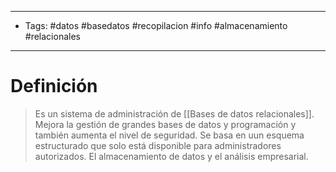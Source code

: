 -------------
- Tags:  #datos #basedatos #recopilacion #info #almacenamiento #relacionales
----------------------------
# Definición

> Es un sistema de administración de [[Bases de datos relacionales]]. Mejora la gestión de grandes bases de datos y programación y también aumenta el nivel de seguridad. Se basa en uun esquema estructurado que solo está disponible para administradores autorizados. El almacenamiento de datos y el análisis empresarial. 
